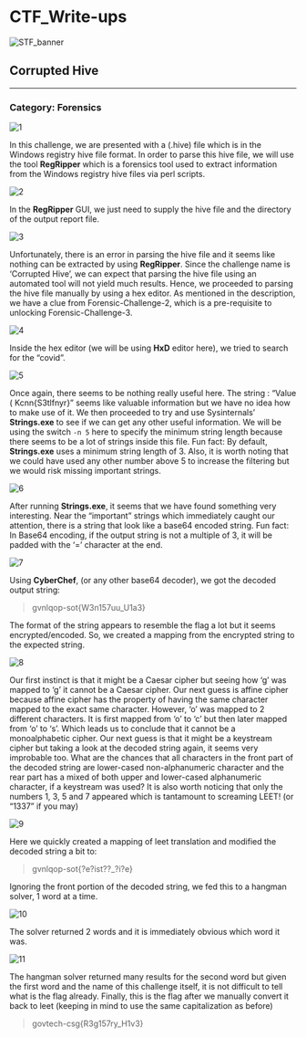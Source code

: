 # CTF_Write-ups

![STF_banner](https://user-images.githubusercontent.com/15940750/101498423-0b7d1300-39a7-11eb-8258-6e0c48625570.png)
## Corrupted Hive
---
### Category: Forensics
![1](https://user-images.githubusercontent.com/15940750/101498399-061fc880-39a7-11eb-8158-b622cfcd4368.png)

In this challenge, we are presented with a (.hive) file which is in the Windows registry hive file format. In order to parse this hive file, we will use the tool **RegRipper** which is a forensics tool used to extract information from the Windows registry hive files via perl scripts.

![2](https://user-images.githubusercontent.com/15940750/101498405-0750f580-39a7-11eb-936c-433e66f93e10.png)

In the **RegRipper** GUI, we just need to supply the hive file and the directory of the output report file. 

![3](https://user-images.githubusercontent.com/15940750/101498408-07e98c00-39a7-11eb-976c-c094e269454f.png)

Unfortunately, there is an error in parsing the hive file and it seems like nothing can be extracted by using **RegRipper**. Since the challenge name is ‘Corrupted Hive’, we can expect that parsing the hive file using an automated tool will not yield much results. Hence, we proceeded to parsing the hive file manually by using a hex editor.
As mentioned in the description, we have a clue from Forensic-Challenge-2, which is a pre-requisite to unlocking Forensic-Challenge-3. 

![4](https://user-images.githubusercontent.com/15940750/101498409-07e98c00-39a7-11eb-8f27-50fcd1c935dd.png)

Inside the hex editor (we will be using **HxD** editor here), we tried to search for the “covid”.

![5](https://user-images.githubusercontent.com/15940750/101498411-08822280-39a7-11eb-96d9-dcfc621ccf71.png)

Once again, there seems to be nothing really useful here. The string : “Value ( Kcnn{S3tlfnyr}” seems like valuable information but we have no idea how to make use of it.
We then proceeded to try and use Sysinternals’ **Strings.exe** to see if we can get any other useful information. We will be using the switch `-n 5` here to specify the minimum string length because there seems to be a lot of strings inside this file. Fun fact: By default, **Strings.exe** uses a minimum string length of 3. Also, it is worth noting that we could have used any other number above 5 to increase the filtering but we would risk missing important strings.

![6](https://user-images.githubusercontent.com/15940750/101498413-091ab900-39a7-11eb-8535-f6ab77484b52.png)

After running **Strings.exe**, it seems that we have found something very interesting. Near the “important” strings which immediately caught our attention, there is a string that look like a base64 encoded string. Fun fact: In Base64 encoding, if the output string is not a multiple of 3, it will be padded with the ‘=’ character at the end.

![7](https://user-images.githubusercontent.com/15940750/101498414-091ab900-39a7-11eb-93be-d9040e1a7f31.png)

Using **CyberChef**, (or any other base64 decoder), we got the decoded output string:
> gvnlqop-sot{W3n157uu_U1a3} 

The format of the string appears to resemble the flag a lot but it seems encrypted/encoded. So, we created a mapping from the encrypted string to the expected string.

![8](https://user-images.githubusercontent.com/15940750/101498415-09b34f80-39a7-11eb-8378-a497d5fec0e2.png)

Our first instinct is that it might be a Caesar cipher but seeing how ‘g’ was mapped to ‘g’ it cannot be a Caesar cipher. 
Our next guess is affine cipher because affine cipher has the property of having the same character mapped to the exact same character. However, ‘o’ was mapped to 2 different characters. It is first mapped from ‘o’ to ‘c’ but then later mapped from ‘o’ to ‘s’. Which leads us to conclude that it cannot be a monoalphabetic cipher. 
Our next guess is that it might be a keystream cipher but taking a look at the decoded string again, it seems very improbable too. What are the chances that all characters in the front part of the decoded string are lower-cased non-alphanumeric character and the rear part has a mixed of both upper and lower-cased alphanumeric character, if a keystream was used?
It is also worth noticing that only the numbers 1, 3, 5 and 7 appeared which is tantamount to screaming LEET! (or “1337” if you may)

![9](https://user-images.githubusercontent.com/15940750/101498417-0a4be600-39a7-11eb-8815-dc86cfa94fa7.png)

Here we quickly created a mapping of leet translation and modified the decoded string a bit to:
> gvnlqop-sot{?e?ist??_?i?e} 

Ignoring the front portion of the decoded string, we fed this to a hangman solver, 1 word at a time.

![10](https://user-images.githubusercontent.com/15940750/101498419-0a4be600-39a7-11eb-999f-2b67436b3cbd.png)

The solver returned 2 words and it is immediately obvious which word it was.

![11](https://user-images.githubusercontent.com/15940750/101498421-0ae47c80-39a7-11eb-8ea8-1e7b53221d54.png)

The hangman solver returned many results for the second word but given the first word and the name of this challenge itself, it is not difficult to tell what is the flag already.
Finally, this is the flag after we manually convert it back to leet (keeping in mind to use the same capitalization as before)
> govtech-csg{R3g157ry_H1v3} 

